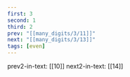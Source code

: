 ```yaml
---
first: 3
second: 1
third: 2
prev: "[[many_digits/3/11]]"
next: "[[many_digits/3/13]]"
tags: [even]
---
```

prev2-in-text: [[10]]
next2-in-text: [[14]]
